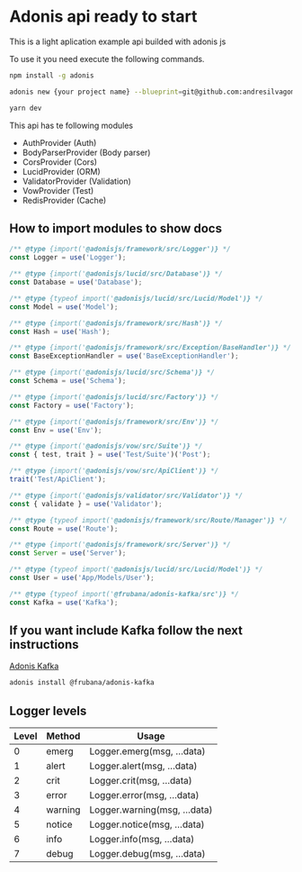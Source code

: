 # Adonis api ready to start

This is a light aplication example api builded with adonis js

To use it you need execute the following commands.

```sh
npm install -g adonis

adonis new {your project name} --blueprint=git@github.com:andresilvagomez/adonis-api-app.git

yarn dev
```

This api has te following modules

- AuthProvider (Auth)
- BodyParserProvider (Body parser)
- CorsProvider (Cors)
- LucidProvider (ORM)
- ValidatorProvider (Validation)
- VowProvider (Test)
- RedisProvider (Cache)

## How to import modules to show docs

```js
/** @type {import('@adonisjs/framework/src/Logger')} */
const Logger = use('Logger');

/** @type {import('@adonisjs/lucid/src/Database')} */
const Database = use('Database');

/** @type {typeof import('@adonisjs/lucid/src/Lucid/Model')} */
const Model = use('Model');

/** @type {import('@adonisjs/framework/src/Hash')} */
const Hash = use('Hash');

/** @type {import('@adonisjs/framework/src/Exception/BaseHandler')} */
const BaseExceptionHandler = use('BaseExceptionHandler');

/** @type {import('@adonisjs/lucid/src/Schema')} */
const Schema = use('Schema');

/** @type {import('@adonisjs/lucid/src/Factory')} */
const Factory = use('Factory');

/** @type {import('@adonisjs/framework/src/Env')} */
const Env = use('Env');

/** @type {import('@adonisjs/vow/src/Suite')} */
const { test, trait } = use('Test/Suite')('Post');

/** @type {import('@adonisjs/vow/src/ApiClient')} */
trait('Test/ApiClient');

/** @type {import('@adonisjs/validator/src/Validator')} */
const { validate } = use('Validator');

/** @type {typeof import('@adonisjs/framework/src/Route/Manager')} */
const Route = use('Route');

/** @type {import('@adonisjs/framework/src/Server')} */
const Server = use('Server');

/** @type {typeof import('@adonisjs/lucid/src/Lucid/Model')} */
const User = use('App/Models/User');

/** @type {typeof import('@frubana/adonis-kafka/src')} */
const Kafka = use('Kafka');
```

## If you want include Kafka follow the next instructions

[Adonis Kafka](https://github.com/Frubana/adonis-kafka)

```bash
adonis install @frubana/adonis-kafka
```

## Logger levels

| Level | Method  | Usage                       |
| ----- | ------- | --------------------------- |
| 0     | emerg   | Logger.emerg(msg, …​data)   |
| 1     | alert   | Logger.alert(msg, …​data)   |
| 2     | crit    | Logger.crit(msg, …​data)    |
| 3     | error   | Logger.error(msg, …​data)   |
| 4     | warning | Logger.warning(msg, …​data) |
| 5     | notice  | Logger.notice(msg, …​data)  |
| 6     | info    | Logger.info(msg, …​data)    |
| 7     | debug   | Logger.debug(msg, …​data)   |
